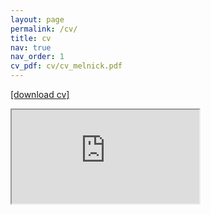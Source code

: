```yaml
---
layout: page
permalink: /cv/
title: cv
nav: true
nav_order: 1
cv_pdf: cv/cv_melnick.pdf
---
```


[[download cv]](https://justinmelnick.github.io/cv/cv_melnick.pdf)


<iframe src="https://justinmelnick.github.io/cv/cv_melnick.pdfs"></iframe>


<!--<embed src="https://justinmelnick.github.io/cv/cv_melnick.pdf" width="500" height="375" 
 type="application/pdf">-->